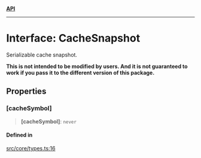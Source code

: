 [**API**](../../API.md)

***

# Interface: CacheSnapshot

Serializable cache snapshot.

**This is not intended to be modified by users. And it is not guaranteed to work if you pass it to the different version of this package.**

## Properties

### \[cacheSymbol\]

> **\[cacheSymbol\]**: `never`

#### Defined in

[src/core/types.ts:16](https://github.com/inokawa/virtua/blob/4a7f66c9788e53f97a695274750013e5dc0e13b9/src/core/types.ts#L16)
